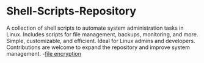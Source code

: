 # Shell-Scripts-Repository
A collection of shell scripts to automate system administration tasks in Linux. Includes scripts for file management, backups, monitoring, and more. Simple, customizable, and efficient. Ideal for Linux admins and developers. Contributions are welcome to expand the repository and improve system management.
-[file encryption](https://github.com/TayLuo/encrypt.sh/blob/main/README.md)
